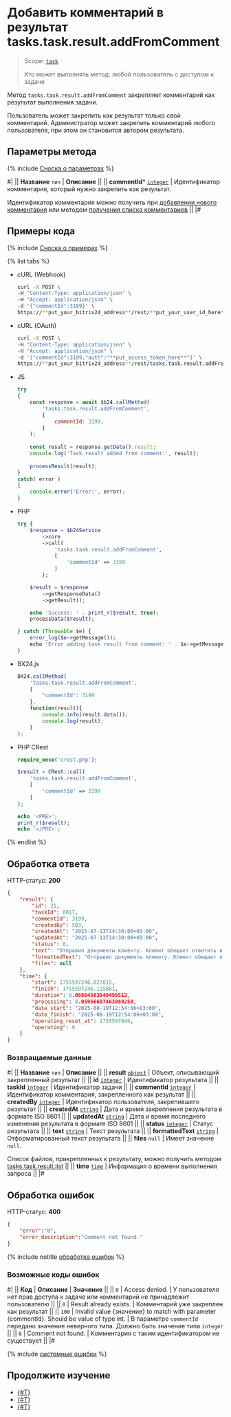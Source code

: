 # Добавить комментарий в результат tasks.task.result.addFromComment

> Scope: [`task`](../../scopes/permissions.md)
>
> Кто может выполнять метод: любой пользователь с доступом к задаче

Метод `tasks.task.result.addFromComment` закрепляет комментарий как результат выполнения задачи. 

Пользователь может закрепить как результат только свой комментарий. Администратор может закрепить комментарий любого пользователя, при этом он становится автором результата.

## Параметры метода

{% include [Сноска о параметрах](../../../_includes/required.md) %}

#|
|| **Название**
`тип` | **Описание** ||
|| **commentId***
[`integer`](../../data-types.md) | Идентификатор комментария, который нужно закрепить как результат. 

Идентификатор комментария можно получить при [добавлении нового комментария](../comment-item/task-comment-item-add.md) или методом [получения списка комментариев](../comment-item/task-comment-item-get-list.md) ||
|#

## Примеры кода

{% include [Сноска о примерах](../../../_includes/examples.md) %}

{% list tabs %}

- cURL (Webhook)

    ```bash
    curl -X POST \
    -H "Content-Type: application/json" \
    -H "Accept: application/json" \
    -d '{"commentId":3199}' \
    https://**put_your_bitrix24_address**/rest/**put_your_user_id_here**/**put_your_webhook_here**/tasks.task.result.addFromComment
    ```

- cURL (OAuth)

    ```bash
    curl -X POST \
    -H "Content-Type: application/json" \
    -H "Accept: application/json" \
    -d '{"commentId":3199,"auth":"**put_access_token_here**"}' \
    https://**put_your_bitrix24_address**/rest/tasks.task.result.addFromComment
    ```

- JS

    ```javascript
    try
    {
        const response = await $b24.callMethod(
            'tasks.task.result.addFromComment',
            {
                commentId: 3199,
            }
        );
        
        const result = response.getData().result;
        console.log('Task result added from comment:', result);
        
        processResult(result);
    }
    catch( error )
    {
        console.error('Error:', error);
    }
    ```

- PHP

    ```php
    try {
        $response = $b24Service
            ->core
            ->call(
                'tasks.task.result.addFromComment',
                [
                    'commentId' => 3199
                ]
            );

        $result = $response
            ->getResponseData()
            ->getResult();

        echo 'Success: ' . print_r($result, true);
        processData($result);

    } catch (Throwable $e) {
        error_log($e->getMessage());
        echo 'Error adding task result from comment: ' . $e->getMessage();
    }
    ```

- BX24.js

    ```js
    BX24.callMethod(
        'tasks.task.result.addFromComment',
        {
            "commentId": 3199
        },
        function(result){
            console.info(result.data());
            console.log(result);
        }
    );
    ```

- PHP CRest

    ```php
    require_once('crest.php');

    $result = CRest::call(
        'tasks.task.result.addFromComment',
        [
            'commentId' => 3199
        ]
    );

    echo '<PRE>';
    print_r($result);
    echo '</PRE>';
    ```

{% endlist %}

## Обработка ответа

HTTP-статус: **200**

```json
{
    "result": {
        "id": 21,
        "taskId": 8017,
        "commentId": 3199,
        "createdBy": 503,
        "createdAt": "2025-07-13T14:30:00+03:00",
        "updatedAt": "2025-07-13T14:30:00+03:00",
        "status": 0,
        "text": "Отправил документы клиенту. Клиент обещает ответить в [B]понедельник[\/B].",
        "formattedText": "Отправил документы клиенту. Клиент обещает ответить в \u003Cb\u003Eпонедельник\u003C\/b\u003E.",
        "files": null
    },
    "time": {
        "start": 1755597246.027815,
        "finish": 1755597246.115861,
        "duration": 0.08804583549499512,
        "processing": 0.05956697463989258,
        "date_start": "2025-08-19T12:54:06+03:00",
        "date_finish": "2025-08-19T12:54:06+03:00",
        "operating_reset_at": 1755597846,
        "operating": 0
    }
}
```

### Возвращаемые данные

#|
|| **Название**
`тип` | **Описание** ||
|| **result**
[`object`](../../data-types.md) | Объект, описывающий закрепленный результат ||
|| **id**
[`integer`](../../data-types.md) | Идентификатор результата ||
|| **taskId**
[`integer`](../../data-types.md) | Идентификатор задачи ||
|| **commentId**
[`integer`](../../data-types.md) | Идентификатор комментария, закрепленного как результат ||
|| **createdBy**
[`integer`](../../data-types.md) | Идентификатор пользователя, закрепившего результат ||
|| **createdAt**
[`string`](../../data-types.md) | Дата и время закрепления результата в формате ISO 8601 ||
|| **updatedAt**
[`string`](../../data-types.md) | Дата и время последнего изменения результата в формате ISO 8601 ||
|| **status**
[`integer`](../../data-types.md) | Статус результата ||
|| **text**
[`string`](../../data-types.md) | Текст результата ||
|| **formattedText**
[`string`](../../data-types.md) | Отформатированный текст результата ||
|| **files**
`null` | Имеет значение `null`. 

Список файлов, прикрепленных к результату, можно получить методом [tasks.task.result.list](./tasks-task-result-list.md) ||
|| **time**
[`time`](../../data-types.md#time) | Информация о времени выполнения запроса ||
|#

## Обработка ошибок

HTTP-статус: **400**

```json
{
    "error":"0",
    "error_description":"Comment not found."
}
```

{% include notitle [обработка ошибок](../../../_includes/error-info.md) %}

### Возможные коды ошибок

#|
|| **Код** | **Описание** | **Значение** ||
|| `0` | Access denied. | У пользователя нет прав доступа к задаче или комментарий не принадлежит пользователю ||
|| `0` | Result already exists. | Комментарий уже закреплен как результат ||
|| `100` | Invalid value {значение} to match with parameter {commentId}. Should be value of type int. | В параметре `commentId` передано значение неверного типа. Должно быть значение типа `integer` ||
|| `0` | Comment not found. | Комментария с таким идентификатором не существует ||
|#

{% include [системные ошибки](../../../_includes/system-errors.md) %}

## Продолжите изучение

- [{#T}](./index.md)
- [{#T}](./tasks-task-result-list.md)
- [{#T}](./tasks-task-result-delete-from-comment.md)
